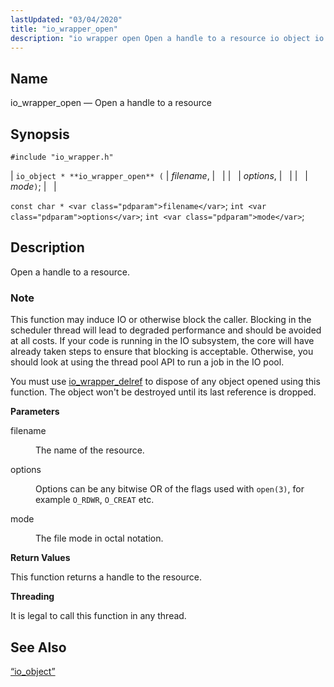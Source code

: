 ```yaml
---
lastUpdated: "03/04/2020"
title: "io_wrapper_open"
description: "io wrapper open Open a handle to a resource io object io wrapper open filename options mode const char filename int options int mode Open a handle to a resource This function may induce IO or otherwise block the caller Blocking in the scheduler thread will lead to degraded performance..."
---
```


<a name="apis.io_wrapper_open"></a> 
## Name

io_wrapper_open — Open a handle to a resource

## Synopsis

`#include "io_wrapper.h"`

| `io_object * **io_wrapper_open** (` | <var class="pdparam">filename</var>, |   |
|   | <var class="pdparam">options</var>, |   |
|   | <var class="pdparam">mode</var>`)`; |   |

`const char * <var class="pdparam">filename</var>`;
`int <var class="pdparam">options</var>`;
`int <var class="pdparam">mode</var>`;<a name="idp53858256"></a> 
## Description

Open a handle to a resource.

### Note

This function may induce IO or otherwise block the caller. Blocking in the scheduler thread will lead to degraded performance and should be avoided at all costs. If your code is running in the IO subsystem, the core will have already taken steps to ensure that blocking is acceptable. Otherwise, you should look at using the thread pool API to run a job in the IO pool.

You must use [io_wrapper_delref](/momentum/3/3-api/apis-io-wrapper-delref) to dispose of any object opened using this function. The object won't be destroyed until its last reference is dropped.

**<a name="idp53862096"></a> Parameters**

<dl class="variablelist">

<dt>filename</dt>

<dd>

The name of the resource.

</dd>

<dt>options</dt>

<dd>

Options can be any bitwise OR of the flags used with `open(3)`, for example `O_RDWR`, `O_CREAT` etc.

</dd>

<dt>mode</dt>

<dd>

The file mode in octal notation.

</dd>

</dl>

**<a name="idp53869920"></a> Return Values**

This function returns a handle to the resource.

**<a name="idp53870864"></a> Threading**

It is legal to call this function in any thread.

<a name="idp53871968"></a> 
## See Also

[“io_object”](/momentum/3/3-api/structs-io-object)